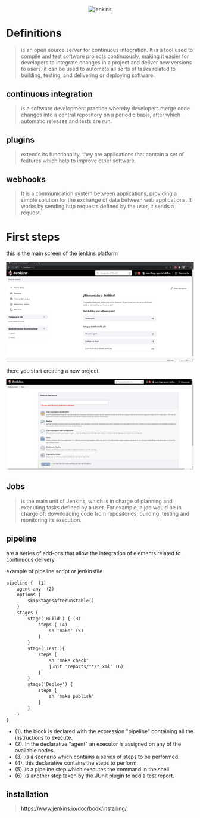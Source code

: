 <div>
<p style = 'text-align:center;'>
<img src="https://www.jenkins.io/images/logo-title-opengraph.png" alt="jenkins" width="600px">
</p>
</div>

# Definitions
>is an open source server for continuous integration. It is a tool used to compile and test software projects continuously, making it easier for developers to integrate changes in a project and deliver new versions to users. it can be used to automate all sorts of tasks related to building, testing, and delivering or deploying software.


## continuous integration
>is a software development practice whereby developers merge code changes into a central repository on a periodic basis, after which automatic releases and tests are run. 

## plugins

> extends its functionality, they are applications that contain a set of features which help to improve other software.
 
 ## webhooks
>It is a communication system between applications, providing a simple solution for the exchange of data between web applications.
It works by sending http requests defined by the user, it sends a request.

# First steps
this is the main screen of the jenkins platform
<div>
<p style = 'text-align:center;'>
<img src="https://raw.githubusercontent.com/jdiego16/Diccionario-DevOps/Feature/images/Jenkins/Imagen1.jpg" alt="jenkins" width="600px">
</p>
</div>
there you start creating a new project.

<div>
<p style = 'text-align:center;'>
<img src="https://github.com/jdiego16/Diccionario-DevOps/blob/Feature/images/Jenkins/new%20task.png?raw=true" alt="jenkins" width="600px">
</p>
</div>




## Jobs
>is the main unit of Jenkins, which is in charge of planning and executing tasks defined by a user. For example, a job would be in charge of: downloading code from repositories, building, testing and monitoring its execution.

## pipeline
are a series of add-ons that allow the integration of elements related to continuous delivery.



example of pipeline script or jenkinsfile


<pre><code>pipeline {  (1)
    agent any  (2)
    options {
        skipStagesAfterUnstable()
    }
    stages {
        stage('Build') { (3)
            steps { (4)
                sh 'make' (5) 
            }
        }
        stage('Test'){
            steps {
                sh 'make check'
                junit 'reports/**/*.xml' (6)
            }
        }
        stage('Deploy') {
            steps {
                sh 'make publish'
            }
        }
    }
}
</code></pre>

* (1). the block is declared with the expression "pipeline" containing all the instructions to execute.
* (2). In the declarative "agent" an executor is assigned on any of the available nodes.
* (3). is a scenario which contains a series of steps to be performed.
* (4). this declarative contains the steps to perform.
* (5). is a pipeline step which executes the command in the shell.
* (6). is another step taken by the JUnit plugin to add a test report.
## installation
>https://www.jenkins.io/doc/book/installing/


